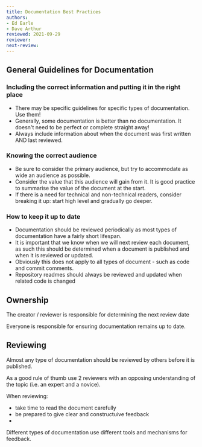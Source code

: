 ```yaml
---
title: Documentation Best Practices
authors: 
- Ed Earle 
- Dave Arthur 
reviewed: 2021-09-29
reviewer:
next-review:
---
```


## General Guidelines for Documentation

### Including the correct information and putting it in the right place

- There may be specific guidelines for specific types of documentation. Use them!
- Generally, some documentation is better than no documentation. It doesn't need to be perfect or complete straight away!
- Always include information about when the document was first written AND last reviewed.

### Knowing the correct audience

- Be sure to consider the primary audience, but try to accommodate as wide an audience as possible.
- Consider the value that this audience will gain from it. It is good practice to summarise the value of the document at the start.
- If there is a need for technical and non-technical readers, consider breaking it up: start high level and gradually go deeper.

### How to keep it up to date

- Documentation should be reviewed periodically as most types of documentation have a fairly short lifespan.
- It is important that we know when we will next review each document, as such this should be determined when a document is published and when it is reviewed or updated.
- Obviously this does not apply to all types of document - such as code and commit comments.
- Repository readmes should always be reviewed and updated when related code is changed

## Ownership

The creator / reviewer is responsible for determining the next review date

Everyone is responsible for ensuring documentation remains up to date.

## Reviewing

Almost any type of documentation should be reviewed by others before it is published.

As a good rule of thumb use 2 reviewers with an opposing understanding of the topic (i.e. an expert and a novice).

When reviewing:

- take time to read the document carefully
- be prepared to give clear and constructuive feedback
- 

Different types of documentation use different tools and mechanisms for feedback.
